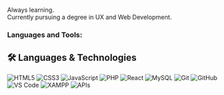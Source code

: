 <p>Always learning.
<br>Currently pursuing a degree in UX and Web Development. </p>
<h3 align="left">Languages and Tools:</h3>
<h2>🛠️ Languages & Technologies</h2>

![HTML5](https://img.shields.io/badge/HTML5-E34F26?logo=html5&logoColor=fff)
![CSS3](https://img.shields.io/badge/CSS3-1572B6?logo=css3&logoColor=fff)
![JavaScript](https://img.shields.io/badge/JavaScript-F7DF1E?logo=javascript&logoColor=000)
![PHP](https://img.shields.io/badge/PHP-777BB4?logo=php&logoColor=fff)
![React](https://img.shields.io/badge/React-61DAFB?logo=react&logoColor=000)
![MySQL](https://img.shields.io/badge/MySQL-4479A1?logo=mysql&logoColor=fff)
![Git](https://img.shields.io/badge/Git-F05032?logo=git&logoColor=fff)
![GitHub](https://img.shields.io/badge/GitHub-181717?logo=github&logoColor=fff)
![VS Code](https://img.shields.io/badge/VS%20Code-007ACC?logo=visualstudiocode&logoColor=fff)
![XAMPP](https://img.shields.io/badge/XAMPP-F37623?logo=xampp&logoColor=fff)
![APIs](https://img.shields.io/badge/APIs-02569B?logo=postman&logoColor=fff)
